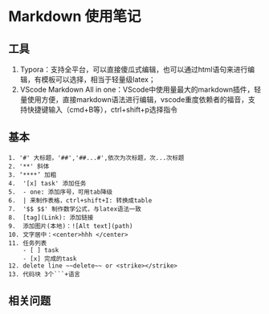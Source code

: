 # Markdown 使用笔记


## 工具
1. Typora：支持全平台，可以直接傻瓜式编辑，也可以通过html语句来进行编辑，有模板可以选择，相当于轻量级latex；
2. VScode Markdown All in one：VScode中使用量最大的markdown插件，轻量使用方便，直接markdown语法进行编辑，vscode重度依赖者的福音，支持快捷键输入（cmd+B等），ctrl+shift+p选择指令
   
## 基本
```text
1. '#' 大标题，'##','##...#',依次为次标题，次...次标题
2. '**' 斜体
3. ‘****’ 加粗
4.  '[x] task' 添加任务
5.  - one: 添加序号，可用tab降级
6.  | 来制作表格，ctrl+shift+I: 转换成table
7.  '$$ $$' 制作数学公式，与latex语法一致
8.  [tag](Link): 添加链接
9.  添加图片(本地)：![Alt text](path)
10. 文字居中：<center>hhh </center>
11. 任务列表 
    - [ ] task
    - [x] 完成的task
12. delete line ~~delete~~ or <strike></strike> 
13. 代码块 3个```+语言
```
  

## 相关问题




